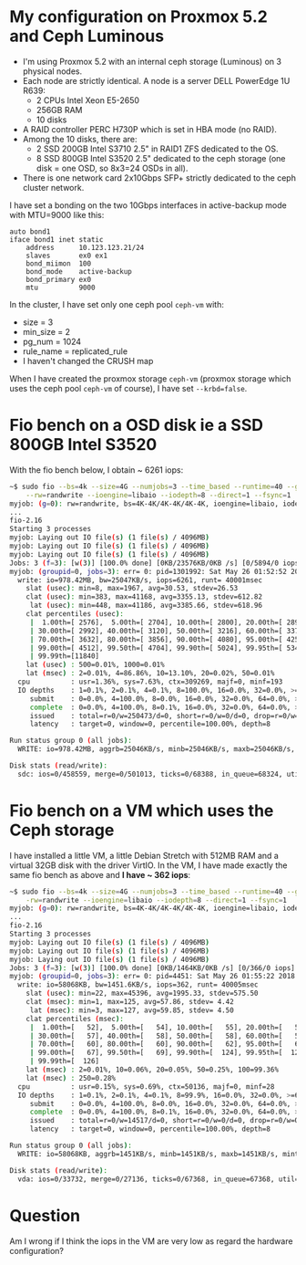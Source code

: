 # My configuration on Proxmox 5.2 and Ceph Luminous

* I'm using Proxmox 5.2 with an internal ceph storage (Luminous) on 3 physical nodes.
* Each node are strictly identical. A node is a server DELL PowerEdge 1U R639:
    - 2 CPUs Intel Xeon E5-2650
    - 256GB RAM
    - 10 disks
* A RAID controller PERC H730P which is set in HBA mode (no RAID).
* Among the 10 disks, there are:
    - 2 SSD 200GB Intel S3710 2.5" in RAID1 ZFS dedicated to the OS.
    - 8 SSD 800GB Intel S3520 2.5" dedicated to the ceph storage (one disk = one OSD, so 8x3=24 OSDs in all).
* There is one network card 2x10Gbps SFP+ strictly dedicated to the ceph cluster network.

I have set a bonding on the two 10Gbps interfaces in active-backup mode with MTU=9000 like this:

```
auto bond1
iface bond1 inet static
    address      10.123.123.21/24
    slaves       ex0 ex1
    bond_miimon  100
    bond_mode    active-backup
    bond_primary ex0
    mtu          9000
```

In the cluster, I have set only one ceph pool `ceph-vm` with:

- size = 3
- min_size = 2
- pg_num = 1024
- rule_name = replicated_rule
- I haven't changed the CRUSH map

When I have created the proxmox storage `ceph-vm` (proxmox storage which uses the ceph
pool `ceph-vm` of course), I have set `--krbd=false`.


# Fio bench on a OSD disk ie a SSD 800GB Intel S3520

With the fio bench below, I obtain ~ 6261 iops:

```sh
~$ sudo fio --bs=4k --size=4G --numjobs=3 --time_based --runtime=40 --group_reporting --name myjob \
    --rw=randwrite --ioengine=libaio --iodepth=8 --direct=1 --fsync=1
myjob: (g=0): rw=randwrite, bs=4K-4K/4K-4K/4K-4K, ioengine=libaio, iodepth=8
...
fio-2.16
Starting 3 processes
myjob: Laying out IO file(s) (1 file(s) / 4096MB)
myjob: Laying out IO file(s) (1 file(s) / 4096MB)
myjob: Laying out IO file(s) (1 file(s) / 4096MB)
Jobs: 3 (f=3): [w(3)] [100.0% done] [0KB/23576KB/0KB /s] [0/5894/0 iops] [eta 00m:00s]
myjob: (groupid=0, jobs=3): err= 0: pid=1301992: Sat May 26 01:52:52 2018
  write: io=978.42MB, bw=25047KB/s, iops=6261, runt= 40001msec
    slat (usec): min=8, max=1967, avg=30.53, stdev=26.53
    clat (usec): min=383, max=41168, avg=3355.13, stdev=612.82
     lat (usec): min=448, max=41186, avg=3385.66, stdev=618.96
    clat percentiles (usec):
     |  1.00th=[ 2576],  5.00th=[ 2704], 10.00th=[ 2800], 20.00th=[ 2896],
     | 30.00th=[ 2992], 40.00th=[ 3120], 50.00th=[ 3216], 60.00th=[ 3376],
     | 70.00th=[ 3632], 80.00th=[ 3856], 90.00th=[ 4080], 95.00th=[ 4256],
     | 99.00th=[ 4512], 99.50th=[ 4704], 99.90th=[ 5024], 99.95th=[ 5344],
     | 99.99th=[11840]
    lat (usec) : 500=0.01%, 1000=0.01%
    lat (msec) : 2=0.01%, 4=86.86%, 10=13.10%, 20=0.02%, 50=0.01%
  cpu          : usr=1.36%, sys=7.63%, ctx=309269, majf=0, minf=193
  IO depths    : 1=0.1%, 2=0.1%, 4=0.1%, 8=100.0%, 16=0.0%, 32=0.0%, >=64=0.0%
     submit    : 0=0.0%, 4=100.0%, 8=0.0%, 16=0.0%, 32=0.0%, 64=0.0%, >=64=0.0%
     complete  : 0=0.0%, 4=100.0%, 8=0.1%, 16=0.0%, 32=0.0%, 64=0.0%, >=64=0.0%
     issued    : total=r=0/w=250473/d=0, short=r=0/w=0/d=0, drop=r=0/w=0/d=0
     latency   : target=0, window=0, percentile=100.00%, depth=8

Run status group 0 (all jobs):
  WRITE: io=978.42MB, aggrb=25046KB/s, minb=25046KB/s, maxb=25046KB/s, mint=40001msec, maxt=40001msec

Disk stats (read/write):
  sdc: ios=0/458559, merge=0/501013, ticks=0/68388, in_queue=68324, util=91.28%
```


# Fio bench on a VM which uses the Ceph storage

I have installed a little VM, a little Debian Stretch with 512MB RAM and a virtual 32GB disk with the
driver VirtIO. In the VM, I have made exactly the same fio bench as above and **I have ~ 362 iops**:

```sh
~$ sudo fio --bs=4k --size=4G --numjobs=3 --time_based --runtime=40 --group_reporting --name myjob \
    -rw=randwrite --ioengine=libaio --iodepth=8 --direct=1 --fsync=1
myjob: (g=0): rw=randwrite, bs=4K-4K/4K-4K/4K-4K, ioengine=libaio, iodepth=8
...
fio-2.16
Starting 3 processes
myjob: Laying out IO file(s) (1 file(s) / 4096MB)
myjob: Laying out IO file(s) (1 file(s) / 4096MB)
myjob: Laying out IO file(s) (1 file(s) / 4096MB)
Jobs: 3 (f=3): [w(3)] [100.0% done] [0KB/1464KB/0KB /s] [0/366/0 iops] [eta 00m:00s]
myjob: (groupid=0, jobs=3): err= 0: pid=4451: Sat May 26 01:55:22 2018
  write: io=58068KB, bw=1451.6KB/s, iops=362, runt= 40005msec
    slat (usec): min=22, max=45396, avg=1995.33, stdev=575.50
    clat (msec): min=1, max=125, avg=57.86, stdev= 4.42
     lat (msec): min=3, max=127, avg=59.85, stdev= 4.50
    clat percentiles (msec):
     |  1.00th=[   52],  5.00th=[   54], 10.00th=[   55], 20.00th=[   56],
     | 30.00th=[   57], 40.00th=[   58], 50.00th=[   58], 60.00th=[   59],
     | 70.00th=[   60], 80.00th=[   60], 90.00th=[   62], 95.00th=[   63],
     | 99.00th=[   67], 99.50th=[   69], 99.90th=[  124], 99.95th=[  125],
     | 99.99th=[  126]
    lat (msec) : 2=0.01%, 10=0.06%, 20=0.05%, 50=0.25%, 100=99.36%
    lat (msec) : 250=0.28%
  cpu          : usr=0.15%, sys=0.69%, ctx=50136, majf=0, minf=28
  IO depths    : 1=0.1%, 2=0.1%, 4=0.1%, 8=99.9%, 16=0.0%, 32=0.0%, >=64=0.0%
     submit    : 0=0.0%, 4=100.0%, 8=0.0%, 16=0.0%, 32=0.0%, 64=0.0%, >=64=0.0%
     complete  : 0=0.0%, 4=100.0%, 8=0.1%, 16=0.0%, 32=0.0%, 64=0.0%, >=64=0.0%
     issued    : total=r=0/w=14517/d=0, short=r=0/w=0/d=0, drop=r=0/w=0/d=0
     latency   : target=0, window=0, percentile=100.00%, depth=8

Run status group 0 (all jobs):
  WRITE: io=58068KB, aggrb=1451KB/s, minb=1451KB/s, maxb=1451KB/s, mint=40005msec, maxt=40005msec

Disk stats (read/write):
  vda: ios=0/33732, merge=0/27136, ticks=0/67368, in_queue=67368, util=98.36%
```

# Question

Am I wrong if I think the iops in the VM are very low as regard the hardware configuration?
